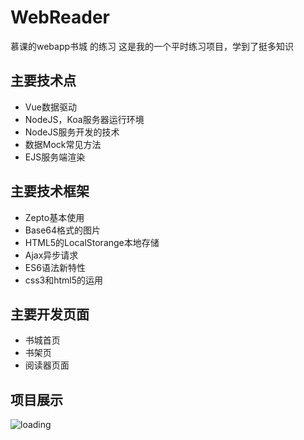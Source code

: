 # WebReader
慕课的webapp书城 的练习
这是我的一个平时练习项目，学到了挺多知识
## 主要技术点
* Vue数据驱动
* NodeJS，Koa服务器运行环境
* NodeJS服务开发的技术
* 数据Mock常见方法
* EJS服务端渲染
## 主要技术框架
* Zepto基本使用
* Base64格式的图片
* HTML5的LocalStorange本地存储
* Ajax异步请求
* ES6语法新特性
* css3和html5的运用
## 主要开发页面
* 书城首页
* 书架页
* 阅读器页面
## 项目展示
![loading](https://github.com/Sweet-kiss/WebReader/blob/master/static/bookgif/book.gif)
